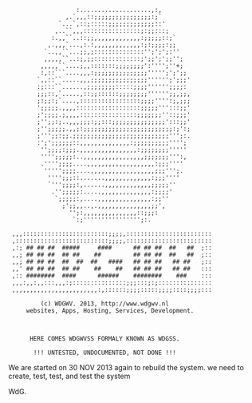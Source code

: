                        :....................,:,              
                    ,.`,,,::;;;;;;;;;;;;;;;;:;`              
                  `...`,::;:::::;;;;;;;;;;;;;::'             
                 ,..``,,,::::::::::::::::;:;;:::;            
                :.,,``..::;;,,,,,,,,,,,,,:;;;;;::;`          
               ,.,,,`...,:.:,,,,,,,,,,,,,:;:;;;;:;;          
              `..,,``...;;,;::::::::::::::'';';';:''         
              ,,,,,``..:;,;;:::::::::::::;';;';';;'';        
             ,,,,,``....;,,:::::::;;;;;;;;':'''';''+;        
             :,::```....,,,:;;;;;;;;;;;;;;;''''';';';;       
            `,,::``.....,,,;;;;;;;;;;;;;;;;'''''';';;;'      
            :;:::``......,;;;;;;;;:::::;;;;'''''';;;;:       
            ;;;::,`.....,::;;::::::;;;;;;;;'''''';;,;;,      
            ;:;;:;`....,:::::::::::::::::;;;;'''':;,;;;      
            ';;;;;.,,,,::::::::::::::::::;;;;;''':::;;'      
            ;';;;;.;,,,,::::::::::::::::;;;;;;;''::;;;'      
            ;'';;:;..,,,;;;:;;:::;;;;;;;;;;;;;;;':::;;'      
            ;'';;;;;.,,;:;;;;;;;;;;;;;;;;;;;;;;;;;:;':;      
            ;''';;:;;.;;;;;;;;;;;;;;;;;;;;;;;;;;;''';:.      
            :';';;;;;;::,,,,,,,,,,,,,,:;;;;;;;;;;'''';       
             '';;;;:;;;.,,,,,,,,,,,,,,,,:;;;;;;;;'''''       
             '''';;;;;:..,,,,,,,,,,,,,,,,,;;;;;;;''':,       
             .'''';;;;....,,,,,,,,,,,,,,,,,,,:;;;''''        
              ''''';;;;....,,,,,,,,,,,,,,,,,,;;;''';.        
               '''';;;::.......,,,,,,,,,,,,,:;;;''''         
               `''';;;;:,......,,,,,,,,,,,,,;;;;;''          
                .'';;;;;:.....,,,,,,,,,,,,,,:;;;;'           
                 `;;;;;:,....,,,,,,,,,,,,,,,:;;''            
                   ;';;,,..,.,,,,,,,,,,,,,,,;;',             
                     '';:,,,,,,,,,,,,,,,::;;;:               
                      `:;'''''''''''''''';:.                 
                                                             
     ,,,::::::::::::::::::::::::;;;;,::::::::::::::::::::::::
     ,::::::::::::::::::::::::::;;;;,::::::::::::::::::::::::
     ,:; ## ## ##  #####     ####      ## ## ##  ##   ##  ;::
     ,,; ## ## ##  ## ##    ##         ## ## ##  ##   ##  ;::
     ,,; ## ## ##  ##  ##  ##   ####   ## ## ##   ## ##   ;::
     ,,' ## ## ##  ## ##    ##    ##   ## ## ##   ## ##   :::
     ,:: ########  ####      ######    ########    ###    :::
     ,,,:,,:,,:::,,,:;:::::::::::::::;;;:::;:;:::::::::::::::
     ,,,,,,,,,,,,,,,,,,,,,,,,:,::::::;;;;:::::;;;;::::;;;;:::
                                                             
    	     (c) WDGWV. 2013, http://www.wdgwv.nl            
    	 websites, Apps, Hosting, Services, Development.       



          HERE COMES WDGWVSS FORMALY KNOWN AS WDGSS.

     	   !!! UNTESTED, UNDOCUMENTED, NOT DONE !!!

We are started on 30 NOV 2013 again to rebuild the system.
we need to create, test, test, and test the system

WdG.
